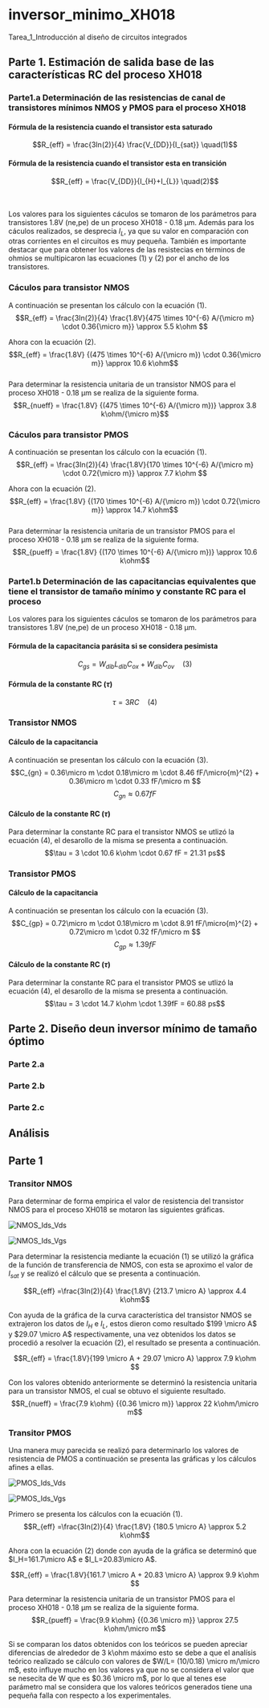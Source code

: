 # inversor_minimo_XH018
Tarea_1_Introducción al diseño de circuitos integrados

## Parte 1. Estimación de salida base de las características RC del proceso XH018

### Parte1.a Determinación de las resistencias de canal de transistores mínimos NMOS y PMOS para el proceso XH018
#### Fórmula de la resistencia cuando el transistor esta saturado
$$R_{eff} = \frac{3In(2)}{4} \frac{V_{DD}}{I_{sat}}  \quad(1)$$ 

#### Fórmula de la resistencia cuando el transistor esta en transición
$$R_{eff} = \frac{V_{DD}}{I_{H}+I_{L}}  \quad(2)$$

\
\
Los valores para los siguientes cáculos se tomaron de los parámetros para transistores 1.8V (ne,pe) de un proceso XH018 - 0.18 µm. Además para los cáculos realizados, se desprecia $I_{L}$, ya que su valor en comparación con otras corrientes en el circuitos es muy pequeña. También es importante destacar que para obtener los valores de las resistecias en términos de ohmios se multipicaron las ecuaciones (1) y (2) por el ancho de los transistores. 

### Cáculos para transistor NMOS
A continuación se presentan los cálculo con la ecuación (1).
$$R_{eff} = \frac{3In(2)}{4} \frac{1.8V}{475 \times 10^{-6} A/{\micro m} \cdot 0.36{\micro m}} \approx 5.5 k\ohm $$  

Ahora con la ecuación (2).
$$R_{eff} = \frac{1.8V} {(475 \times 10^{-6} A/{\micro m}) \cdot 0.36{\micro m}} \approx 10.6 k\ohm$$
\
Para determinar la resistencia unitaria de un transistor NMOS para el proceso XH018 - 0.18 µm se realiza de la siguiente forma.
$$R_{nueff} = \frac{1.8V} {(475 \times 10^{-6} A/{\micro m})} \approx 3.8 k\ohm/{\micro m}$$


### Cáculos para transistor PMOS
A continuación se presentan los cálculo con la ecuación (1).
$$R_{eff} = \frac{3In(2)}{4} \frac{1.8V}{170 \times 10^{-6} A/{\micro m} \cdot 0.72{\micro m}} \approx 7.7 k\ohm $$ 

Ahora con la ecuación (2).
$$R_{eff} = \frac{1.8V} {(170 \times 10^{-6} A/{\micro m}) \cdot 0.72{\micro m}} \approx 14.7 k\ohm$$
\
Para determinar la resistencia unitaria de un transistor PMOS para el proceso XH018 - 0.18 µm se realiza de la siguiente forma.
$$R_{pueff} = \frac{1.8V} {(170 \times 10^{-6} A/{\micro m})} \approx 10.6 k\ohm$$


### Parte1.b Determinación de las capacitancias equivalentes que tiene el transistor de tamaño mínimo y constante RC para el proceso
Los valores para los siguientes cáculos se tomaron de los parámetros para transistores 1.8V (ne,pe) de un proceso XH018 - 0.18 µm.

#### Fórmula de la capacitancia parásita si se considera pesimista 
$$C_{gs} = W_{dib} L_{dib}C_{ox} +  W_{dib}  C_{ov}  \quad(3)$$

#### Fórmula de la constante RC ($\tau$) 
$$\tau = 3RC  \quad(4)$$

### Transistor NMOS
#### Cálculo de la capacitancia 
A continuación se presentan los cálculo con la ecuación (3).
$$C_{gn} = 0.36\micro m \cdot 0.18\micro m \cdot 8.46 fF/\micro{m}^{2} +  0.36\micro m \cdot 0.33 fF/\micro m $$
$$C_{gn} \approx 0.67 fF$$

#### Cálculo de la constante RC ($\tau$)
Para determinar la constante RC para el transistor NMOS se utlizó la ecuación (4), el desarollo de la misma se presenta a continuación.
$$\tau = 3 \cdot 10.6 k\ohm \cdot 0.67 fF = 21.31 ps$$


### Transistor PMOS
#### Cálculo de la capacitancia 
A continuación se presentan los cálculo con la ecuación (3).
$$C_{gp} = 0.72\micro m \cdot 0.18\micro m \cdot 8.91 fF/\micro{m}^{2} +  0.72\micro m \cdot 0.32 fF/\micro m $$
$$C_{gp} \approx 1.39 fF$$

#### Cálculo de la constante RC ($\tau$)
Para determinar la constante RC para el transistor PMOS se utlizó la ecuación (4), el desarollo de la misma se presenta a continuación.
$$\tau = 3 \cdot 14.7 k\ohm \cdot 1.39fF = 60.88 ps$$



## Parte 2. Diseño deun inversor mínimo de tamaño óptimo 
### Parte 2.a 


### Parte 2.b


### Parte 2.c




## Análisis
## Parte 1
### Transitor NMOS
Para determinar de forma empirica el valor de resistencia del transistor NMOS para el proceso XH018 se motaron las siguientes gráficas.

![NMOS_Ids_Vds](https://github.com/DJosueMM/inversor_minimo_XH018/assets/125601912/79e5fc9f-8c60-49d7-87f3-55c9065d06c1)

![NMOS_Ids_Vgs](https://github.com/DJosueMM/inversor_minimo_XH018/assets/125601912/2201089d-fc23-433e-aa93-48ea43aab2c2)



Para determinar la resistencia mediante la ecuación (1) se utilizó la gráfica de la función de transferencia de NMOS, con esta se aproximo el valor de $I_{sat}$ y se realizó el cálculo que se presenta a continuación. 

$$R_{eff} =\frac{3In(2)}{4} \frac{1.8V} {213.7 \micro A} \approx 4.4 k\ohm$$

Con ayuda de la gráfica de la curva característica del transistor NMOS se extrajeron los datos de $I_H$ e $I_L$, estos dieron como resultado $199 \micro A$ y $29.07 \micro A$ respectivamente, una vez obtenidos los datos se procedió a resolver la ecuación (2), el resultado se presenta a continuación. 

$$R_{eff} =  \frac{1.8V}{199 \micro A  + 29.07 \micro A}  \approx 7.9 k\ohm $$  


Con los valores obtenido anteriormente se determinó la resistencia unitaria para un transistor NMOS, el cual se obtuvo el siguiente resultado. 
$$R_{nueff} = \frac{7.9 k\ohm} {{0.36 \micro m}} \approx 22 k\ohm/\micro m$$

### Transitor PMOS
Una manera muy parecida se realizó para determinarlo los valores de resistencia de PMOS a continuación se presenta las gráficas y los cálculos afines a ellas. 


![PMOS_Ids_Vds](https://github.com/DJosueMM/inversor_minimo_XH018/assets/125601912/1cccd635-e6b7-4593-b39b-c3e37863f585)


![PMOS_Ids_Vgs](https://github.com/DJosueMM/inversor_minimo_XH018/assets/125601912/81328b36-2d41-40da-9319-c40e7a9983ee)


Primero se presenta los cálculos con la ecuación (1).
$$R_{eff} =\frac{3In(2)}{4} \frac{1.8V} {180.5 \micro A} \approx 5.2 k\ohm$$

Ahora con la ecuación (2) donde con ayuda de la gráfica se determinó que $I_H=161.7\micro A$ e $I_L=20.83\micro A$.

$$R_{eff} =  \frac{1.8V}{161.7 \micro A  + 20.83 \micro A}  \approx 9.9 k\ohm $$  

Para determinar la resistencia unitaria de un transistor PMOS para el proceso XH018 - 0.18 µm se realiza de la siguiente forma.
$$R_{pueff} = \frac{9.9 k\ohm} {{0.36 \micro m}} \approx 27.5 k\ohm/\micro m$$

Si se comparan los datos obtenidos con los teóricos se pueden apreciar diferencias de alrededor de 3 k\ohm máximo esto se debe a que el analísis teórico realizado se cálculo con valores de $W/L= (10/0.18) \micro m/\micro m$, esto influye mucho en los valores ya que no se considera el valor que se nesecita de W que es $0.36 \micro m$, por lo que al tenes ese parámetro mal se considera que los valores teóricos generados tiene una pequeña falla con respecto a los experimentales.  

